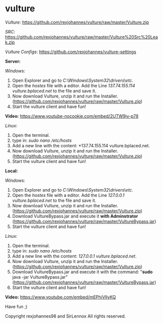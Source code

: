 # vulture

*Vulture*: https://github.com/rexjohannes/vulture/raw/master/Vulture.zip

*SRC*: https://github.com/rexjohannes/vulture/raw/master/Vulture%20Src%20Leak.zip

*Vulture Configs*: https://github.com/rexjohannes/vulture-settings

**Server:**

*Windows*:
1. Open Explorer and go to *C:\Windows\System32\drivers\etc*.
2. Open the *hostes* file with a editor. Add the Line *137.74.155.114 vulture.bplaced.net* to the file and save it.
3. Now download Vulture, unzip it and run the Installer. (https://github.com/rexjohannes/vulture/raw/master/Vulture.zip)
4. Start the vulture client and have fun!

**Video:**
https://www.youtube-nocookie.com/embed/2UTW9jv-p78

*Linux:*
1. Open the terminal.
2. type in: *sudo nano /etc/hosts*
3. Add a new line with the content: *137.74.155.114 vulture.bplaced.net.
4. Now download Vulture, unzip it and run the Installer. (https://github.com/rexjohannes/vulture/raw/master/Vulture.zip)
5. Start the vulture client and have fun!

**Local:**

*Windows:*
1. Open Explorer and go to *C:\Windows\System32\drivers\etc*.
2. Open the *hostes* file with a editor. Add the Line *127.0.0.1 vulture.bplaced.net* to the file and save it.
3. Now download Vulture, unzip it and run the Installer. (https://github.com/rexjohannes/vulture/raw/master/Vulture.zip)
4. Download VultureBypass.jar and execute it **with Adminstrator** (https://github.com/rexjohannes/vulture/raw/master/VultureBypass.jar)
5. Start the vulture client and have fun!

*Linux:*
1. Open the terminal.
2. type in: *sudo nano /etc/hosts*
3. Add a new line with the content: *127.0.0.1 vulture.bplaced.net*.
4. Now download Vulture, unzip it and run the Installer. (https://github.com/rexjohannes/vulture/raw/master/Vulture.zip)
5. Download VultureBypass.jar and execute it with the command: "**sudo** java -jar VultureBypass.jar" (https://github.com/rexjohannes/vulture/raw/master/VultureBypass.jar)
6. Start the vulture client and have fun!

**Video:** https://www.youtube.com/embed/mEPhiVIlyKQ

Have fun ;)



Copyright rexjohannes98 and SirLennox
All rights reserved.
